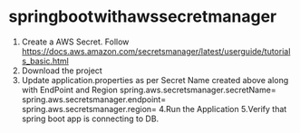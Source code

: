 ﻿# springbootwithawssecretmanager
 
 
 1. Create a AWS Secret. Follow https://docs.aws.amazon.com/secretsmanager/latest/userguide/tutorials_basic.html
 2. Download the project
 3. Update application.properties as per Secret Name created above along with EndPoint and Region
       spring.aws.secretsmanager.secretName=<your secret name>
       spring.aws.secretsmanager.endpoint=<secret manager end point>
       spring.aws.secretsmanager.region=<region>
  4.Run the Application
  5.Verify that spring boot app is connecting to DB.
 
